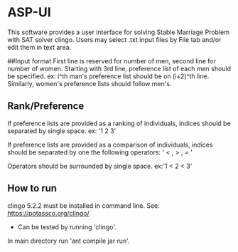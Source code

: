 # ASP-UI

This software provides a user interface for solving Stable Marriage Problem with SAT solver clingo.
Users may select .txt input files by File tab and/or edit them in text area.

##Input format
First line is reserved for number of men, second line for number of women.
Starting with 3rd line, preference list of each men should be specified.
ex: i^th man's preference list should be on (i+2)^th line.
Similarly, women's preference lists should follow men's.

## Rank/Preference

If preference lists are provided as a ranking of individuals, indices should be separated by single space.
ex: '1 2 3'

If preference lists are provided as a comparison of individuals, indices should be separated by one the following operators:
' < , > , = '

Operators should be surrounded by single space.
ex:'1 < 2 < 3'

## How to run
clingo 5.2.2 must be installed in command line.
See: https://potassco.org/clingo/

* Can be tested by running 'clingo'.

In main directory run 'ant compile jar run'.
